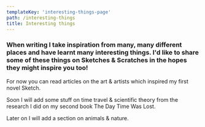 ```yaml
---
templateKey: 'interesting-things-page'
path: /interesting-things
title: Interesting things
---
```

### When writing I take inspiration from many, many different places and have learnt many interesting things. I'd like to share some of these things on Sketches & Scratches in the hopes they might inspire you too!

For now you can read articles on the art & artists which inspired my first novel Sketch.

Soon I will add some stuff on time travel & scientific theory from the research I did on my second book The Day Time Was Lost.

Later on I will add a section on animals & nature.
